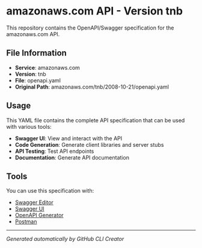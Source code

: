 # amazonaws.com API - Version tnb

This repository contains the OpenAPI/Swagger specification for the amazonaws.com API.

## File Information

- **Service**: amazonaws.com
- **Version**: tnb
- **File**: openapi.yaml
- **Original Path**: amazonaws.com/tnb/2008-10-21/openapi.yaml

## Usage

This YAML file contains the complete API specification that can be used with various tools:

- **Swagger UI**: View and interact with the API
- **Code Generation**: Generate client libraries and server stubs
- **API Testing**: Test API endpoints
- **Documentation**: Generate API documentation

## Tools

You can use this specification with:

- [Swagger Editor](https://editor.swagger.io/)
- [Swagger UI](https://swagger.io/tools/swagger-ui/)
- [OpenAPI Generator](https://openapi-generator.tech/)
- [Postman](https://www.postman.com/)

---

*Generated automatically by GitHub CLI Creator*
